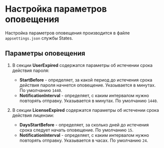 # Настройка параметров оповещения

Настройка параметров оповещения производится в файле `appsettings.json` службы States.

## Параметры оповещения

1. В секции **UserExpired** содержатся параметры об истечении срока действия пароля:
   * **StartBefore** - определяет, за какой период до истечения срока действия пароля начнется оповещение. Указывается в минутах. По умолчанию `1440`. 
   * **NotificationInterval** - определяет, с каким интервалом нужно повторять отправку. Указывается в минутах. По умолчанию `1440`.

2. В секции **LicenseExpired** содержатся параметры об истечении срока действия лицензии:
   * **DaysStartBefore** - определяет, за сколько дней до истечения срока следует начать оповещение. По умолчанию `15`. 
   * **NotificationInterval** - определяет, с каким интервалом нужно повторять отправку. Указывается в часах. По умолчанию `24`.
   
  
